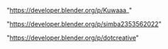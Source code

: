 "https://developer.blender.org/p/Kuwaaa_"

"https://developer.blender.org/p/simba2353562022"

"https://developer.blender.org/p/dotcreative"

